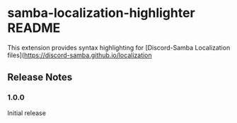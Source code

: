 # samba-localization-highlighter README

This extension provides syntax highlighting for [Discord-Samba Localization files](https://discord-samba.github.io/localization

## Release Notes

### 1.0.0

Initial release
